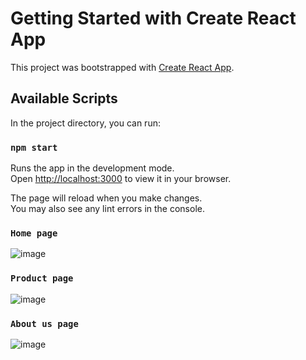 # Getting Started with Create React App

This project was bootstrapped with [Create React App](https://github.com/facebook/create-react-app).

## Available Scripts

In the project directory, you can run:

### `npm start`

Runs the app in the development mode.\
Open [http://localhost:3000](http://localhost:3000) to view it in your browser.

The page will reload when you make changes.\
You may also see any lint errors in the console.


### `Home page`

![image](https://github.com/RAHULANN/pwd/assets/95866809/e4f0fc92-ddf4-449f-9ed5-d6d5f8b5257a)

### `Product page`
![image](https://github.com/RAHULANN/pwd/assets/95866809/7c4bbac7-c166-4b5c-baf6-f696034bb780)

### `About us page`
![image](https://github.com/RAHULANN/pwd/assets/95866809/37f147d8-f8ab-4efd-83d3-4c10a616cd46)
